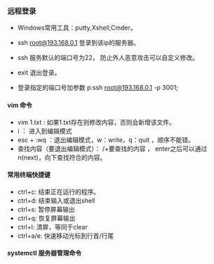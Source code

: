 ### 远程登录
- Windows常用工具：putty,Xshell,Cmder。

- ssh root@193.168.0.1 登录到该ip的服务器。
- ssh 服务默认的端口号为22， 防止外人恶意攻击可以自定义修改。
- exit 退出登录。
- 登录指定的端口号加参数 p:ssh root@193.168.0.1 -p 3001;

#### vim 命令
- vim 1.txt : 如果1.txt存在则修改内容，否则会新增该文件。
- i ： 进入到编辑模式
- esc + :wq ：退出编辑模式，w：write，q：quit ，顺序不能错。
- 查找内容（要退出编辑模式）： /+要查找的内容 ， enter之后可以通过 n(next)，向下查找符合的内容。

 
#### 常用终端快捷键
- ctrl+c: 结束正在运行的程序。
- ctrl+d: 结束输入或退出shell
- ctrl+s: 暂停屏幕输出
- ctrl+q: 恢复屏幕输出
- ctrl+l: 清屏，等同于clear
- ctrl+a/e: 快速移动光标到行首/行尾
#### systemctl 服务器管理命令

